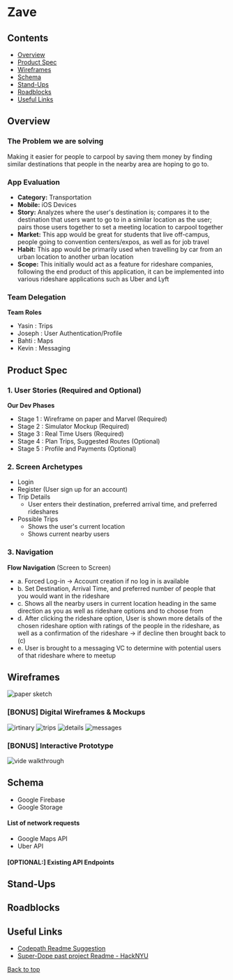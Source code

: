 # Zave

## Contents
- [Overview](#Overview)
- [Product Spec](#Product-Spec)
- [Wireframes](#Wireframes)
- [Schema](#Schema)
- [Stand-Ups](#Stand-Ups)
- [Roadblocks](#Roadblocks)
- [Useful Links](#[Useful-Links)


## Overview
### The Problem we are solving
Making it easier for people to carpool by saving them money by finding similar destinations that people in the nearby area are hoping to go to.

### App Evaluation
- **Category:** Transportation
- **Mobile:** iOS Devices
- **Story:** Analyzes where the user's destination is; compares it to the destination that users want to go to in a similar location as the user; pairs those users together to set a meeting location to carpool together
- **Market:** This app would be great for students that live off-campus, people going to convention centers/expos, as well as for job travel
- **Habit:** This app would be primarily used when travelling by car from an urban location to another urban location
- **Scope:** This initially would act as a feature for rideshare companies, following the end product of this application, it can be implemented into various rideshare applications such as Uber and Lyft


### Team Delegation
**Team Roles**
- Yasin  : Trips
- Joseph : User Authentication/Profile
- Bahti  : Maps
- Kevin  : Messaging


## Product Spec
### 1. User Stories (Required and Optional)
**Our Dev Phases**
- Stage 1 : Wireframe on paper and Marvel (Required)
- Stage 2 : Simulator Mockup (Required)
- Stage 3 : Real Time Users (Required)
- Stage 4 : Plan Trips, Suggested Routes (Optional)
- Stage 5 : Profile and Payments (Optional)

### 2. Screen Archetypes
- Login
- Register (User sign up for an account)
- Trip Details 
  - User enters their destination, preferred arrival time, and preferred rideshares
- Possible Trips
  - Shows the user's current location
  - Shows current nearby users


### 3. Navigation

**Flow Navigation** (Screen to Screen)
- a. Forced Log-in -> Account creation if no log in is available
- b. Set Destination, Arrival Time, and preferred number of people that you would want in the rideshare
- c. Shows all the nearby users in current location heading in the same direction as you as well as rideshare options and to choose from
- d. After clicking the rideshare option, User is shown more details of the chosen rideshare option with ratings of the people in the rideshare, as well as a confirmation of the rideshare -> if decline then brought back to (c)
- e. User is brought to a messaging VC to determine with potential users of that rideshare where to meetup


## Wireframes
![paper sketch](demo/wireframe2.jpeg)

### [BONUS] Digital Wireframes & Mockups
![irtinary](demo/1.gif)
![trips](demo/2.gif)
![details](demo/3.gif)
![messages](demo/4.gif)

### [BONUS] Interactive Prototype
![vide walkthrough](demo/marvel-demo.gif)

## Schema 
- Google Firebase
- Google Storage

#### List of network requests
- Google Maps API
- Uber API

#### [OPTIONAL:] Existing API Endpoints


## Stand-Ups

## Roadblocks

## Useful Links
- [Codepath Readme Suggestion](https://github.com/codepath/me102_group_project_example#Product-Spec)
- [Super-Dope past project Readme - HackNYU](https://github.com/matthewbrod01/Uplift)


[Back to top](#contents)








